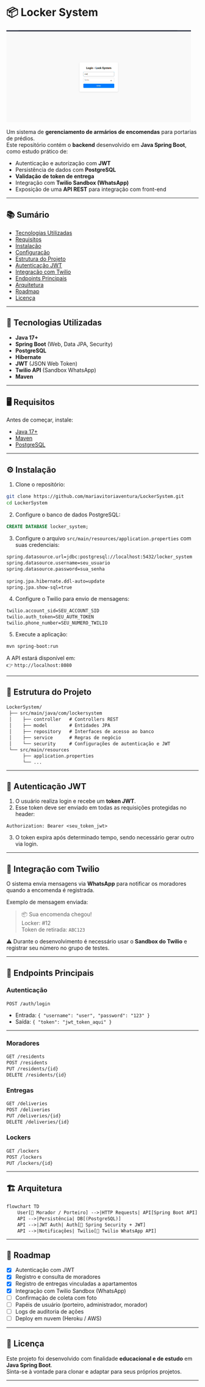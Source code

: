# 📦 Locker System
![gif](/assets/gif.gif)

Um sistema de **gerenciamento de armários de encomendas** para portarias de prédios.  
Este repositório contém o **backend** desenvolvido em **Java Spring Boot**, como estudo prático de:

- Autenticação e autorização com **JWT**
- Persistência de dados com **PostgreSQL**
- **Validação de token de entrega**
- Integração com **Twilio Sandbox (WhatsApp)**
- Exposição de uma **API REST** para integração com front-end

---

## 📚 Sumário

- [Tecnologias Utilizadas](#-tecnologias-utilizadas)  
- [Requisitos](#-requisitos)  
- [Instalação](#-instalação)  
- [Configuração](#-configuração)  
- [Estrutura do Projeto](#-estrutura-do-projeto)  
- [Autenticação JWT](#-autenticação-jwt)  
- [Integração com Twilio](#-integração-com-twilio)  
- [Endpoints Principais](#-endpoints-principais)  
- [Arquitetura](#-arquitetura)  
- [Roadmap](#-roadmap)  
- [Licença](#-licença)  

---

## 🚀 Tecnologias Utilizadas

- **Java 17+**
- **Spring Boot** (Web, Data JPA, Security)
- **PostgreSQL**
- **Hibernate**
- **JWT** (JSON Web Token)
- **Twilio API** (Sandbox WhatsApp)
- **Maven**

---

## 🖥️ Requisitos

Antes de começar, instale:

- [Java 17+](https://adoptium.net/)  
- [Maven](https://maven.apache.org/)  
- [PostgreSQL](https://www.postgresql.org/)  

---

## ⚙️ Instalação

1. Clone o repositório:

```bash
git clone https://github.com/mariavitoriaventura/LockerSystem.git
cd LockerSystem
```

2. Configure o banco de dados PostgreSQL:

```sql
CREATE DATABASE locker_system;
```

3. Configure o arquivo `src/main/resources/application.properties` com suas credenciais:

```properties
spring.datasource.url=jdbc:postgresql://localhost:5432/locker_system
spring.datasource.username=seu_usuario
spring.datasource.password=sua_senha

spring.jpa.hibernate.ddl-auto=update
spring.jpa.show-sql=true
```

4. Configure o Twilio para envio de mensagens:

```properties
twilio.account_sid=SEU_ACCOUNT_SID
twilio.auth_token=SEU_AUTH_TOKEN
twilio.phone_number=SEU_NUMERO_TWILIO
```

5. Execute a aplicação:

```bash
mvn spring-boot:run
```

A API estará disponível em:  
👉 `http://localhost:8080`

---

## 📂 Estrutura do Projeto

```
LockerSystem/
 ├── src/main/java/com/lockersystem
 │    ├── controller   # Controllers REST
 │    ├── model        # Entidades JPA
 │    ├── repository   # Interfaces de acesso ao banco
 │    ├── service      # Regras de negócio
 │    └── security     # Configurações de autenticação e JWT
 └── src/main/resources
      ├── application.properties
      └── ...
```

---

## 🔑 Autenticação JWT

1. O usuário realiza login e recebe um **token JWT**.  
2. Esse token deve ser enviado em todas as requisições protegidas no header:

```
Authorization: Bearer <seu_token_jwt>
```

3. O token expira após determinado tempo, sendo necessário gerar outro via login.

---

## 💬 Integração com Twilio

O sistema envia mensagens via **WhatsApp** para notificar os moradores quando a encomenda é registrada.  

Exemplo de mensagem enviada:  
> 📦 Sua encomenda chegou!  
> Locker: #12  
> Token de retirada: `ABC123`

⚠️ Durante o desenvolvimento é necessário usar o **Sandbox do Twilio** e registrar seu número no grupo de testes.

---

## 📡 Endpoints Principais

### Autenticação
```
POST /auth/login
```
- Entrada: `{ "username": "user", "password": "123" }`
- Saída: `{ "token": "jwt_token_aqui" }`

---

### Moradores
```
GET /residents
POST /residents
PUT /residents/{id}
DELETE /residents/{id}
```

### Entregas
```
GET /deliveries
POST /deliveries
PUT /deliveries/{id}
DELETE /deliveries/{id}
```

### Lockers
```
GET /lockers
POST /lockers
PUT /lockers/{id}
```

---

## 🏗️ Arquitetura

```mermaid
flowchart TD
    User[👤 Morador / Porteiro] -->|HTTP Requests| API[Spring Boot API]
    API -->|Persistência| DB[(PostgreSQL)]
    API -->|JWT Auth| Auth[🔑 Spring Security + JWT]
    API -->|Notificações| Twilio[💬 Twilio WhatsApp API]
```

---

## 🔮 Roadmap

- [x] Autenticação com JWT  
- [x] Registro e consulta de moradores  
- [x] Registro de entregas vinculadas a apartamentos  
- [x] Integração com Twilio Sandbox (WhatsApp)  
- [ ] Confirmação de coleta com foto  
- [ ] Papéis de usuário (porteiro, administrador, morador)  
- [ ] Logs de auditoria de ações  
- [ ] Deploy em nuvem (Heroku / AWS)  

---

## 📜 Licença

Este projeto foi desenvolvido com finalidade **educacional e de estudo** em **Java Spring Boot**.  
Sinta-se à vontade para clonar e adaptar para seus próprios projetos.  

---
